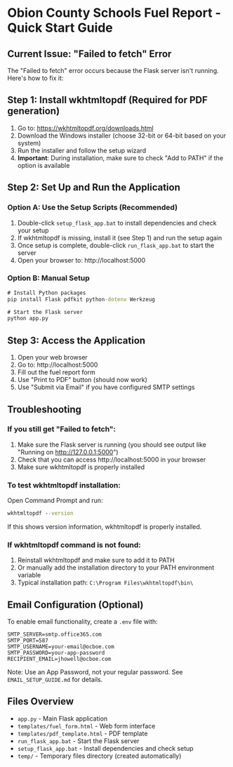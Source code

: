 # Obion County Schools Fuel Report - Quick Start Guide

## Current Issue: "Failed to fetch" Error

The "Failed to fetch" error occurs because the Flask server isn't running. Here's how to fix it:

## Step 1: Install wkhtmltopdf (Required for PDF generation)

1. Go to: https://wkhtmltopdf.org/downloads.html
2. Download the Windows installer (choose 32-bit or 64-bit based on your system)
3. Run the installer and follow the setup wizard
4. **Important**: During installation, make sure to check "Add to PATH" if the option is available

## Step 2: Set Up and Run the Application

### Option A: Use the Setup Scripts (Recommended)
1. Double-click `setup_flask_app.bat` to install dependencies and check your setup
2. If wkhtmltopdf is missing, install it (see Step 1) and run the setup again
3. Once setup is complete, double-click `run_flask_app.bat` to start the server
4. Open your browser to: http://localhost:5000

### Option B: Manual Setup
```cmd
# Install Python packages
pip install Flask pdfkit python-dotenv Werkzeug

# Start the Flask server
python app.py
```

## Step 3: Access the Application

1. Open your web browser
2. Go to: http://localhost:5000
3. Fill out the fuel report form
4. Use "Print to PDF" button (should now work)
5. Use "Submit via Email" if you have configured SMTP settings

## Troubleshooting

### If you still get "Failed to fetch":
1. Make sure the Flask server is running (you should see output like "Running on http://127.0.0.1:5000")
2. Check that you can access http://localhost:5000 in your browser
3. Make sure wkhtmltopdf is properly installed

### To test wkhtmltopdf installation:
Open Command Prompt and run:
```cmd
wkhtmltopdf --version
```
If this shows version information, wkhtmltopdf is properly installed.

### If wkhtmltopdf command is not found:
1. Reinstall wkhtmltopdf and make sure to add it to PATH
2. Or manually add the installation directory to your PATH environment variable
3. Typical installation path: `C:\Program Files\wkhtmltopdf\bin\`

## Email Configuration (Optional)

To enable email functionality, create a `.env` file with:
```
SMTP_SERVER=smtp.office365.com
SMTP_PORT=587
SMTP_USERNAME=your-email@ocboe.com
SMTP_PASSWORD=your-app-password
RECIPIENT_EMAIL=jhowell@ocboe.com
```

Note: Use an App Password, not your regular password. See `EMAIL_SETUP_GUIDE.md` for details.

## Files Overview

- `app.py` - Main Flask application
- `templates/fuel_form.html` - Web form interface  
- `templates/pdf_template.html` - PDF template
- `run_flask_app.bat` - Start the Flask server
- `setup_flask_app.bat` - Install dependencies and check setup
- `temp/` - Temporary files directory (created automatically)
